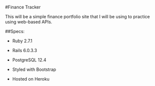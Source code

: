 #Finance Tracker

This will be a simple finance portfolio site that I will be using to practice 
using web-based APIs. 

##Specs:

* Ruby 2.7.1 

* Rails 6.0.3.3 

* PostgreSQL 12.4 

* Styled with Bootstrap

* Hosted on Heroku 
